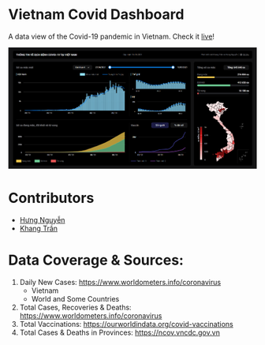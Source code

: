 # Vietnam Covid Dashboard

A data view of the Covid-19 pandemic in Vietnam. Check it [live](https://hulk1999.github.io/CovidDashboard/)!

![](images/screenshot.png)

# Contributors
- [Hưng Nguyễn](https://hulk1999.github.io/Portfolio)
- [Khang Trần](https://www.linkedin.com/in/khanggtrann/)

# Data Coverage & Sources:
1. Daily New Cases: https://www.worldometers.info/coronavirus
	* Vietnam
	* World and Some Countries
2. Total Cases, Recoveries & Deaths: https://www.worldometers.info/coronavirus
3. Total Vaccinations: https://ourworldindata.org/covid-vaccinations
4. Total Cases & Deaths in Provinces: https://ncov.vncdc.gov.vn
